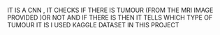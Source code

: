 IT IS A  CNN , IT CHECKS IF THERE IS TUMOUR (FROM THE MRI IMAGE PROVIDED )OR NOT AND IF THERE IS THEN IT TELLS WHICH TYPE OF TUMOUR IT IS
I USED KAGGLE DATASET IN THIS PROJECT

